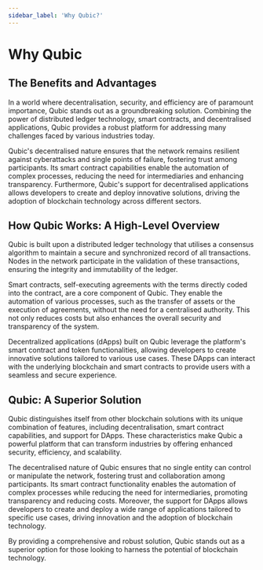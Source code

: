 ```yaml
---
sidebar_label: 'Why Qubic?'
---
```


# Why Qubic

## The Benefits and Advantages

In a world where decentralisation, security, and efficiency are of paramount importance, Qubic stands out as a groundbreaking solution. Combining the power of distributed ledger technology, smart contracts, and decentralised applications, Qubic provides a robust platform for addressing many challenges faced by various industries today.

Qubic's decentralised nature ensures that the network remains resilient against cyberattacks and single points of failure, fostering trust among participants. Its smart contract capabilities enable the automation of complex processes, reducing the need for intermediaries and enhancing transparency. Furthermore, Qubic's support for decentralised applications allows developers to create and deploy innovative solutions, driving the adoption of blockchain technology across different sectors.

## How Qubic Works: A High-Level Overview

Qubic is built upon a distributed ledger technology that utilises a consensus algorithm to maintain a secure and synchronized record of all transactions. Nodes in the network participate in the validation of these transactions, ensuring the integrity and immutability of the ledger.

Smart contracts, self-executing agreements with the terms directly coded into the contract, are a core component of Qubic. They enable the automation of various processes, such as the transfer of assets or the execution of agreements, without the need for a centralised authority. This not only reduces costs but also enhances the overall security and transparency of the system.

Decentralized applications (dApps) built on Qubic leverage the platform's smart contract and token functionalities, allowing developers to create innovative solutions tailored to various use cases. These DApps can interact with the underlying blockchain and smart contracts to provide users with a seamless and secure experience.

## Qubic: A Superior Solution

Qubic distinguishes itself from other blockchain solutions with its unique combination of features, including decentralisation, smart contract capabilities, and support for DApps. These characteristics make Qubic a powerful platform that can transform industries by offering enhanced security, efficiency, and scalability.

The decentralised nature of Qubic ensures that no single entity can control or manipulate the network, fostering trust and collaboration among participants. Its smart contract functionality enables the automation of complex processes while reducing the need for intermediaries, promoting transparency and reducing costs. Moreover, the support for DApps allows developers to create and deploy a wide range of applications tailored to specific use cases, driving innovation and the adoption of blockchain technology.

By providing a comprehensive and robust solution, Qubic stands out as a superior option for those looking to harness the potential of blockchain technology.
